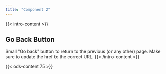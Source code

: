 ```yaml
---
title: "Component 2"
---
```


{{< intro-content >}}
## Go Back Button

Small "Go back" button to return to the previous (or any other) page. Make sure to update the href to the correct URL.
{{< /intro-content >}}

{{< ods-content 75 >}}